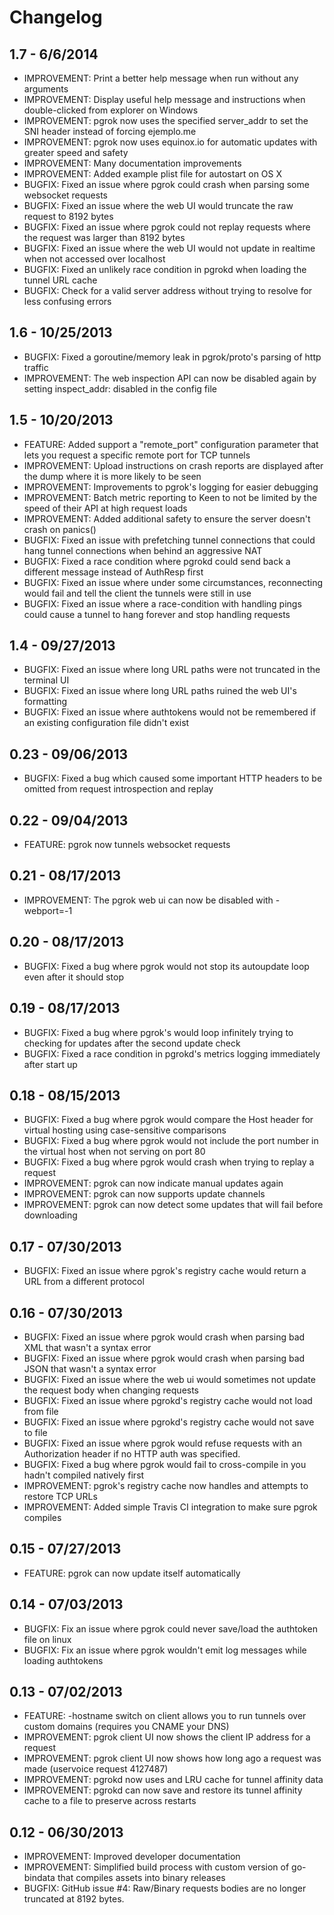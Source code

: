 # Changelog

## 1.7 - 6/6/2014

- IMPROVEMENT: Print a better help message when run without any arguments
- IMPROVEMENT: Display useful help message and instructions when double-clicked from explorer on Windows
- IMPROVEMENT: pgrok now uses the specified server_addr to set the SNI header instead of forcing ejemplo.me
- IMPROVEMENT: pgrok now uses equinox.io for automatic updates with greater speed and safety
- IMPROVEMENT: Many documentation improvements
- IMPROVEMENT: Added example plist file for autostart on OS X
- BUGFIX: Fixed an issue where pgrok could crash when parsing some websocket requests
- BUGFIX: Fixed an issue where the web UI would truncate the raw request to 8192 bytes
- BUGFIX: Fixed an issue where pgrok could not replay requests where the request was larger than 8192 bytes
- BUGFIX: Fixed an issue where the web UI would not update in realtime when not accessed over localhost
- BUGFIX: Fixed an unlikely race condition in pgrokd when loading the tunnel URL cache
- BUGFIX: Check for a valid server address without trying to resolve for less confusing errors

## 1.6 - 10/25/2013

- BUGFIX: Fixed a goroutine/memory leak in pgrok/proto's parsing of http traffic
- IMPROVEMENT: The web inspection API can now be disabled again by setting inspect_addr: disabled in the config file

## 1.5 - 10/20/2013

- FEATURE: Added support a "remote_port" configuration parameter that lets you request a specific remote port for TCP tunnels
- IMPROVEMENT: Upload instructions on crash reports are displayed after the dump where it is more likely to be seen
- IMPROVEMENT: Improvements to pgrok's logging for easier debugging
- IMPROVEMENT: Batch metric reporting to Keen to not be limited by the speed of their API at high request loads
- IMPROVEMENT: Added additional safety to ensure the server doesn't crash on panics()
- BUGFIX: Fixed an issue with prefetching tunnel connections that could hang tunnel connections when behind an aggressive NAT
- BUGFIX: Fixed a race condition where pgrokd could send back a different message instead of AuthResp first
- BUGFIX: Fixed an issue where under some circumstances, reconnecting would fail and tell the client the tunnels were still in use
- BUGFIX: Fixed an issue where a race-condition with handling pings could cause a tunnel to hang forever and stop handling requests

## 1.4 - 09/27/2013

- BUGFIX: Fixed an issue where long URL paths were not truncated in the terminal UI
- BUGFIX: Fixed an issue where long URL paths ruined the web UI's formatting
- BUGFIX: Fixed an issue where authtokens would not be remembered if an existing configuration file didn't exist

## 0.23 - 09/06/2013

- BUGFIX: Fixed a bug which caused some important HTTP headers to be omitted from request introspection and replay

## 0.22 - 09/04/2013

- FEATURE: pgrok now tunnels websocket requests

## 0.21 - 08/17/2013

- IMPROVEMENT: The pgrok web ui can now be disabled with -webport=-1

## 0.20 - 08/17/2013

- BUGFIX: Fixed a bug where pgrok would not stop its autoupdate loop even after it should stop

## 0.19 - 08/17/2013

- BUGFIX: Fixed a bug where pgrok's would loop infinitely trying to checking for updates after the second update check
- BUGFIX: Fixed a race condition in pgrokd's metrics logging immediately after start up

## 0.18 - 08/15/2013

- BUGFIX: Fixed a bug where pgrok would compare the Host header for virtual hosting using case-sensitive comparisons
- BUGFIX: Fixed a bug where pgrok would not include the port number in the virtual host when not serving on port 80
- BUGFIX: Fixed a bug where pgrok would crash when trying to replay a request
- IMPROVEMENT: pgrok can now indicate manual updates again
- IMPROVEMENT: pgrok can now supports update channels
- IMPROVEMENT: pgrok can now detect some updates that will fail before downloading

## 0.17 - 07/30/2013

- BUGFIX: Fixed an issue where pgrok's registry cache would return a URL from a different protocol

## 0.16 - 07/30/2013

- BUGFIX: Fixed an issue where pgrok would crash when parsing bad XML that wasn't a syntax error
- BUGFIX: Fixed an issue where pgrok would crash when parsing bad JSON that wasn't a syntax error
- BUGFIX: Fixed an issue where the web ui would sometimes not update the request body when changing requests
- BUGFIX: Fixed an issue where pgrokd's registry cache would not load from file
- BUGFIX: Fixed an issue where pgrokd's registry cache would not save to file
- BUGFIX: Fixed an issue where pgrok would refuse requests with an Authorization header if no HTTP auth was specified.
- BUGFIX: Fixed a bug where pgrok would fail to cross-compile in you hadn't compiled natively first
- IMPROVEMENT: pgrok's registry cache now handles and attempts to restore TCP URLs
- IMPROVEMENT: Added simple Travis CI integration to make sure pgrok compiles

## 0.15 - 07/27/2013

- FEATURE: pgrok can now update itself automatically

## 0.14 - 07/03/2013

- BUGFIX: Fix an issue where pgrok could never save/load the authtoken file on linux
- BUGFIX: Fix an issue where pgrok wouldn't emit log messages while loading authtokens

## 0.13 - 07/02/2013

- FEATURE: -hostname switch on client allows you to run tunnels over custom domains (requires you CNAME your DNS)
- IMPROVEMENT: pgrok client UI now shows the client IP address for a request
- IMPROVEMENT: pgrok client UI now shows how long ago a request was made (uservoice request 4127487)
- IMPROVEMENT: pgrokd now uses and LRU cache for tunnel affinity data
- IMPROVEMENT: pgrokd can now save and restore its tunnel affinity cache to a file to preserve across restarts

## 0.12 - 06/30/2013

- IMPROVEMENT: Improved developer documentation
- IMPROVEMENT: Simplified build process with custom version of go-bindata that compiles assets into binary releases
- BUGFIX: GitHub issue #4: Raw/Binary requests bodies are no longer truncated at 8192 bytes.
